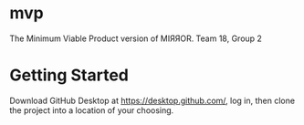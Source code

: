 # mvp
The Minimum Viable Product version of MIЯЯOR. Team 18, Group 2

# Getting Started
Download GitHub Desktop at https://desktop.github.com/, log in, then clone the project into a location of your choosing.
